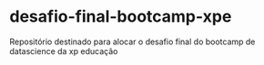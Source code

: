 # desafio-final-bootcamp-xpe
Repositório destinado para alocar o desafio final do bootcamp de datascience da xp educação
